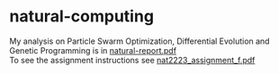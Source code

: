 # natural-computing
My analysis on Particle Swarm Optimization, Differential Evolution and Genetic Programming is in <a href= "natural-report.pdf">natural-report.pdf</a></br>
To see the assignment instructions see <a href= "nat2223_assignment_f.pdf" >nat2223_assignment_f.pdf</a>
